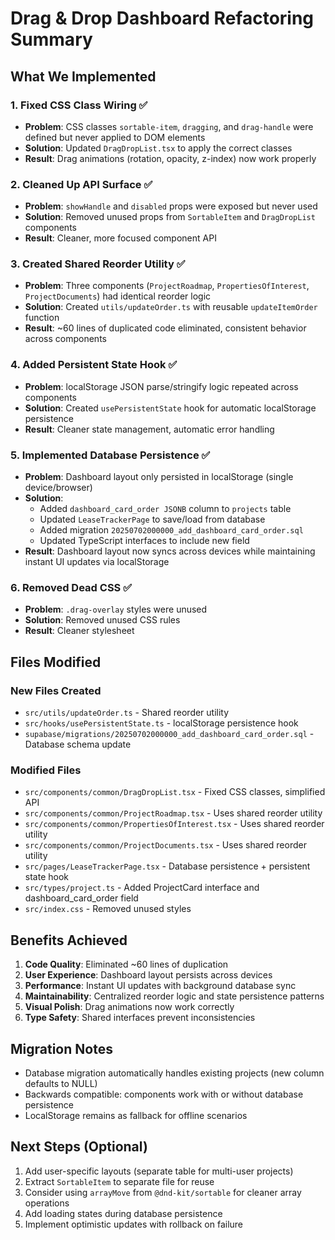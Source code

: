 # Drag & Drop Dashboard Refactoring Summary

## What We Implemented

### 1. Fixed CSS Class Wiring ✅
- **Problem**: CSS classes `sortable-item`, `dragging`, and `drag-handle` were defined but never applied to DOM elements
- **Solution**: Updated `DragDropList.tsx` to apply the correct classes
- **Result**: Drag animations (rotation, opacity, z-index) now work properly

### 2. Cleaned Up API Surface ✅
- **Problem**: `showHandle` and `disabled` props were exposed but never used
- **Solution**: Removed unused props from `SortableItem` and `DragDropList` components
- **Result**: Cleaner, more focused component API

### 3. Created Shared Reorder Utility ✅
- **Problem**: Three components (`ProjectRoadmap`, `PropertiesOfInterest`, `ProjectDocuments`) had identical reorder logic
- **Solution**: Created `utils/updateOrder.ts` with reusable `updateItemOrder` function
- **Result**: ~60 lines of duplicated code eliminated, consistent behavior across components

### 4. Added Persistent State Hook ✅
- **Problem**: localStorage JSON parse/stringify logic repeated across components
- **Solution**: Created `usePersistentState` hook for automatic localStorage persistence
- **Result**: Cleaner state management, automatic error handling

### 5. Implemented Database Persistence ✅
- **Problem**: Dashboard layout only persisted in localStorage (single device/browser)
- **Solution**: 
  - Added `dashboard_card_order JSONB` column to `projects` table
  - Updated `LeaseTrackerPage` to save/load from database
  - Added migration `20250702000000_add_dashboard_card_order.sql`
  - Updated TypeScript interfaces to include new field
- **Result**: Dashboard layout now syncs across devices while maintaining instant UI updates via localStorage

### 6. Removed Dead CSS ✅
- **Problem**: `.drag-overlay` styles were unused
- **Solution**: Removed unused CSS rules
- **Result**: Cleaner stylesheet

## Files Modified

### New Files Created
- `src/utils/updateOrder.ts` - Shared reorder utility
- `src/hooks/usePersistentState.ts` - localStorage persistence hook  
- `supabase/migrations/20250702000000_add_dashboard_card_order.sql` - Database schema update

### Modified Files
- `src/components/common/DragDropList.tsx` - Fixed CSS classes, simplified API
- `src/components/common/ProjectRoadmap.tsx` - Uses shared reorder utility
- `src/components/common/PropertiesOfInterest.tsx` - Uses shared reorder utility  
- `src/components/common/ProjectDocuments.tsx` - Uses shared reorder utility
- `src/pages/LeaseTrackerPage.tsx` - Database persistence + persistent state hook
- `src/types/project.ts` - Added ProjectCard interface and dashboard_card_order field
- `src/index.css` - Removed unused styles

## Benefits Achieved

1. **Code Quality**: Eliminated ~60 lines of duplication
2. **User Experience**: Dashboard layout persists across devices
3. **Performance**: Instant UI updates with background database sync
4. **Maintainability**: Centralized reorder logic and state persistence patterns
5. **Visual Polish**: Drag animations now work correctly
6. **Type Safety**: Shared interfaces prevent inconsistencies

## Migration Notes

- Database migration automatically handles existing projects (new column defaults to NULL)
- Backwards compatible: components work with or without database persistence
- LocalStorage remains as fallback for offline scenarios

## Next Steps (Optional)

1. Add user-specific layouts (separate table for multi-user projects)
2. Extract `SortableItem` to separate file for reuse
3. Consider using `arrayMove` from `@dnd-kit/sortable` for cleaner array operations
4. Add loading states during database persistence
5. Implement optimistic updates with rollback on failure 
